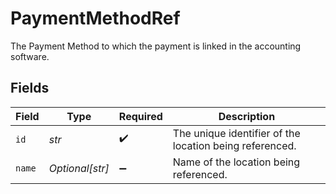 # PaymentMethodRef

The Payment Method to which the payment is linked in the accounting software.


## Fields

| Field                                                   | Type                                                    | Required                                                | Description                                             |
| ------------------------------------------------------- | ------------------------------------------------------- | ------------------------------------------------------- | ------------------------------------------------------- |
| `id`                                                    | *str*                                                   | :heavy_check_mark:                                      | The unique identifier of the location being referenced. |
| `name`                                                  | *Optional[str]*                                         | :heavy_minus_sign:                                      | Name of the location being referenced.                  |